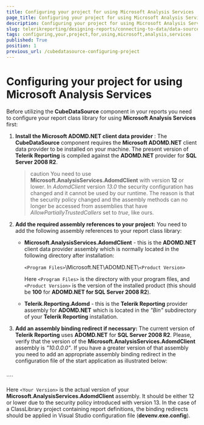 ```yaml
---
title: Configuring your project for using Microsoft Analysis Services
page_title: Configuring your project for using Microsoft Analysis Services 
description: Configuring your project for using Microsoft Analysis Services
slug: telerikreporting/designing-reports/connecting-to-data/data-source-components/cubedatasource-component/configuring-your-project-for-using-microsoft-analysis-services
tags: configuring,your,project,for,using,microsoft,analysis,services
published: True
position: 1
previous_url: /cubedatasource-configuring-project
---
```


# Configuring your project for using Microsoft Analysis Services

Before utilizing the __CubeDataSource__ component in your reports you need to configure your report class library for using __Microsoft Analysis Services__  first: 

1. __Install the Microsoft ADOMD.NET client data provider__ : The __CubeDataSource__ component requires the __Microsoft ADOMD.NET__ client data provider to be installed on your machine. The present version of __Telerik Reporting__ is compiled against the __ADOMD.NET__ provider for __SQL Server 2008 R2__. 

	>caution You need to use __Microsoft.AnalysisServices.AdomdClient__ with version __12__ or lower. In _AdomdClient_ version _13.0_ the security configuration has changed and it cannot be used by our runtime. The reason is that the security policy changed and the assembly methods can no longer be accessed from assemblies that have _AllowPartiallyTrustedCallers_ set to _true_, like ours.

1. __Add the required assembly references to your project:__ You need to add the following assembly references to your report class library: 

   + __Microsoft.AnalysisServices.AdomdClient__ - this is the __ADOMD.NET__ client data provider assembly which is normally located in the following directory after installation: 
   
     `<Program Files>`\\Microsoft.NET\\ADOMD.NET\\`<Product Version>` 
   
     Here `<Program Files>` is the directory with your program files, and `<Product Version>` is the version of the installed product (this should be __100__ for __ADOMD.NET for SQL Server 2008 R2__).

   + __Telerik.Reporting.Adomd__ - this is the __Telerik Reporting__ provider assembly for __ADOMD.NET__ which is located in the *"Bin"*  subdirectory of your __Telerik Reporting__ installation. 

1. __Add an assembly binding redirect if necessary:__ The current version of __Telerik Reporting__ uses __ADOMD.NET__ for __SQL Server 2008 R2__. Please, verify that the version of the __Microsoft.AnalysisServices.AdomdClient__ assembly is *"10.0.0.0"*. If you have a greater version of that assembly you need to add an appropriate assembly binding redirect in the configuration file of the start application as illustrated below: 
    
	````xml
<configuration>
		<runtime>
			<assemblyBinding xmlns="urn:schemas-microsoft-com:asm.v1">
				<dependentAssembly>
					<assemblyIdentity name="Microsoft.AnalysisServices.AdomdClient"
					publicKeyToken="89845dcd8080cc91"
					culture="neutral" />
					<bindingRedirect oldVersion="0.0.0.0-65535.65535.65535.65535"
					newVersion="<Your Version>" />
				</dependentAssembly>
			</assemblyBinding>
		</runtime>
	</configuration>
````

   Here `<Your Version>` is the actual version of your __Microsoft.AnalysisServices.AdomdClient__ assembly. It should be either 12 or lower due to the security policy introduced with version 13. In the case of a ClassLibrary project containing report definitions, the binding redirects should be applied in Visual Studio configuration file (__devenv.exe.config__).
